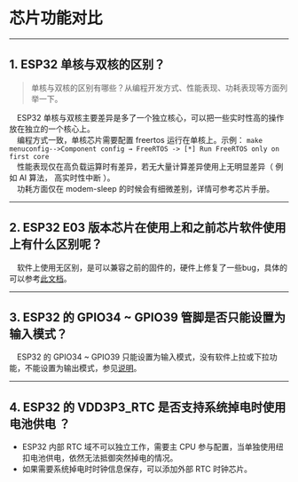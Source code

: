 # 芯片功能对比

<style>
body {counter-reset: h2}
  h2 {counter-reset: h3}
  h2:before {counter-increment: h2; content: counter(h2) ". "}
  h3:before {counter-increment: h3; content: counter(h2) "." counter(h3) ". "}
  h2.nocount:before, h3.nocount:before, { content: ""; counter-increment: none }
</style>

---

## ESP32 单核与双核的区别？

> 单核与双核的区别有哪些？从编程开发⽅式、性能表现、功耗表现等⽅⾯列举⼀下。

&emsp;ESP32 单核与双核主要差异是多了⼀个独⽴核⼼，可以把⼀些实时性⾼的操作放在独⽴的⼀个核⼼上。\
&emsp;编程⽅式⼀致，单核芯片需要配置 freertos 运⾏在单核上。示例： `make menuconfig-->Component config → FreeRTOS -> [*] Run FreeRTOS only on first core`\
&emsp;性能表现仅在⾼负载运算时有差异，若⽆⼤量计算差异使⽤上⽆明显差异（ 例如 AI 算法， ⾼实时性中断 ）。\
&emsp;功耗⽅⾯仅在 modem-sleep 的时候会有细微差别，详情可参考芯⽚⼿册。

---

## ESP32 E03 版本芯⽚在使⽤上和之前芯⽚软件使⽤上有什么区别呢？

&emsp;软件上使⽤⽆区别，是可以兼容之前的固件的，硬件上修复了⼀些bug，具体的可以参考[此⽂档](https://www.espressif.com/sites/default/files/documentation/ESP32_ECO_V3_User_Guide__CN.pdf)。

---

## ESP32 的 GPIO34 ~ GPIO39 管脚是否只能设置为输入模式？

&emsp;ESP32 的 GPIO34 ~ GPIO39 只能设置为输入模式，没有软件上拉或下拉功能，不能设置为输出模式，参见[说明](https://docs.espressif.com/projects/esp-idf/zh_CN/latest/esp32/api-reference/peripherals/gpio.html?highlight=gpio34#gpio-rtc-gpio)。

---

## ESP32 的 VDD3P3_RTC 是否支持系统掉电时使用电池供电 ？

- ESP32 内部 RTC 域不可以独立工作，需要主 CPU 参与配置，当单独使用纽扣电池供电，依然无法抵御突然掉电的情况。
- 如果需要系统掉电时时钟信息保存，可以添加外部 RTC 时钟芯片。

